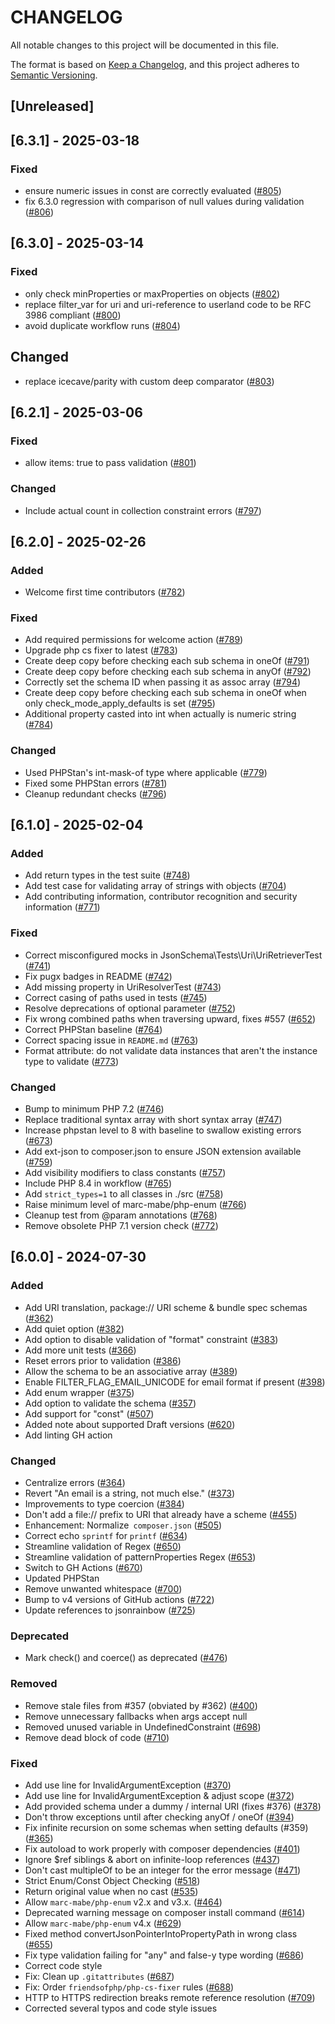 # CHANGELOG

All notable changes to this project will be documented in this file.

The format is based on [Keep a Changelog](https://keepachangelog.com/en/1.1.0/),
and this project adheres to [Semantic Versioning](https://semver.org/spec/v2.0.0.html).

## [Unreleased]

## [6.3.1] - 2025-03-18
### Fixed
- ensure numeric issues in const are correctly evaluated ([#805](https://github.com/jsonrainbow/json-schema/pull/805))
- fix 6.3.0 regression with comparison of null values during validation ([#806](https://github.com/jsonrainbow/json-schema/issues/806))

## [6.3.0] - 2025-03-14
### Fixed
- only check minProperties or maxProperties on objects ([#802](https://github.com/jsonrainbow/json-schema/pull/802))
- replace filter_var for uri and uri-reference to userland code to be RFC 3986 compliant ([#800](https://github.com/jsonrainbow/json-schema/pull/800))
- avoid duplicate workflow runs ([#804](https://github.com/jsonrainbow/json-schema/pull/804))

## Changed
- replace icecave/parity with custom deep comparator ([#803](https://github.com/jsonrainbow/json-schema/pull/803))
 
## [6.2.1] - 2025-03-06
### Fixed
- allow items: true to pass validation ([#801](https://github.com/jsonrainbow/json-schema/pull/801))

### Changed
- Include actual count in collection constraint errors ([#797](https://github.com/jsonrainbow/json-schema/pull/797))

## [6.2.0] - 2025-02-26
### Added
- Welcome first time contributors ([#782](https://github.com/jsonrainbow/json-schema/pull/782))

### Fixed
- Add required permissions for welcome action ([#789](https://github.com/jsonrainbow/json-schema/pull/789))
- Upgrade php cs fixer to latest ([#783](https://github.com/jsonrainbow/json-schema/pull/783))
- Create deep copy before checking each sub schema in oneOf ([#791](https://github.com/jsonrainbow/json-schema/pull/791))
- Create deep copy before checking each sub schema in anyOf ([#792](https://github.com/jsonrainbow/json-schema/pull/792))
- Correctly set the schema ID when passing it as assoc array ([#794](https://github.com/jsonrainbow/json-schema/pull/794))
- Create deep copy before checking each sub schema in oneOf when only check_mode_apply_defaults is set ([#795](https://github.com/jsonrainbow/json-schema/pull/795))
- Additional property casted into int when actually is numeric string ([#784](https://github.com/jsonrainbow/json-schema/pull/784))

### Changed
- Used PHPStan's int-mask-of<T> type where applicable ([#779](https://github.com/jsonrainbow/json-schema/pull/779))
- Fixed some PHPStan errors ([#781](https://github.com/jsonrainbow/json-schema/pull/781))
- Cleanup redundant checks ([#796](https://github.com/jsonrainbow/json-schema/pull/796))

## [6.1.0] - 2025-02-04
### Added
- Add return types in the test suite ([#748](https://github.com/jsonrainbow/json-schema/pull/748))
- Add test case for validating array of strings with objects ([#704](https://github.com/jsonrainbow/json-schema/pull/704))
- Add contributing information, contributor recognition and security information ([#771](https://github.com/jsonrainbow/json-schema/pull/771)) 

### Fixed
- Correct misconfigured mocks in JsonSchema\Tests\Uri\UriRetrieverTest ([#741](https://github.com/jsonrainbow/json-schema/pull/741))
- Fix pugx badges in README ([#742](https://github.com/jsonrainbow/json-schema/pull/742))
- Add missing property in UriResolverTest ([#743](https://github.com/jsonrainbow/json-schema/pull/743))
- Correct casing of paths used in tests ([#745](https://github.com/jsonrainbow/json-schema/pull/745))
- Resolve deprecations of optional parameter ([#752](https://github.com/jsonrainbow/json-schema/pull/752))
- Fix wrong combined paths when traversing upward, fixes #557 ([#652](https://github.com/jsonrainbow/json-schema/pull/652))
- Correct PHPStan baseline ([#764](https://github.com/jsonrainbow/json-schema/pull/764))
- Correct spacing issue in `README.md` ([#763](https://github.com/jsonrainbow/json-schema/pull/763))
- Format attribute: do not validate data instances that aren't the instance type to validate ([#773](https://github.com/jsonrainbow/json-schema/pull/773))

### Changed
- Bump to minimum PHP 7.2 ([#746](https://github.com/jsonrainbow/json-schema/pull/746))
- Replace traditional syntax array with short syntax array ([#747](https://github.com/jsonrainbow/json-schema/pull/747))
- Increase phpstan level to 8 with baseline to swallow existing errors ([#673](https://github.com/jsonrainbow/json-schema/pull/673))
- Add ext-json to composer.json to ensure JSON extension available  ([#759](https://github.com/jsonrainbow/json-schema/pull/759))
- Add visibility modifiers to class constants ([#757](https://github.com/jsonrainbow/json-schema/pull/757))
- Include PHP 8.4 in workflow ([#765](https://github.com/jsonrainbow/json-schema/pull/765))
- Add `strict_types=1` to all classes in ./src ([#758](https://github.com/jsonrainbow/json-schema/pull/758))
- Raise minimum level of marc-mabe/php-enum ([#766](https://github.com/jsonrainbow/json-schema/pull/766))
- Cleanup test from @param annotations ([#768](https://github.com/jsonrainbow/json-schema/pull/768))
- Remove obsolete PHP 7.1 version check ([#772](https://github.com/jsonrainbow/json-schema/pull/772))

## [6.0.0] - 2024-07-30
### Added
- Add URI translation, package:// URI scheme & bundle spec schemas ([#362](https://github.com/jsonrainbow/json-schema/pull/362))
- Add quiet option ([#382](https://github.com/jsonrainbow/json-schema/pull/382))
- Add option to disable validation of "format" constraint ([#383](https://github.com/jsonrainbow/json-schema/pull/383))
- Add more unit tests ([#366](https://github.com/jsonrainbow/json-schema/pull/366))
- Reset errors prior to validation ([#386](https://github.com/jsonrainbow/json-schema/pull/386))
- Allow the schema to be an associative array ([#389](https://github.com/jsonrainbow/json-schema/pull/389))
- Enable FILTER_FLAG_EMAIL_UNICODE for email format if present ([#398](https://github.com/jsonrainbow/json-schema/pull/398))
- Add enum wrapper ([#375](https://github.com/jsonrainbow/json-schema/pull/375))
- Add option to validate the schema ([#357](https://github.com/jsonrainbow/json-schema/pull/357))
- Add support for "const" ([#507](https://github.com/jsonrainbow/json-schema/pull/507))
- Added note about supported Draft versions ([#620](https://github.com/jsonrainbow/json-schema/pull/620))
- Add linting GH action
### Changed
- Centralize errors ([#364](https://github.com/jsonrainbow/json-schema/pull/364))
- Revert "An email is a string, not much else." ([#373](https://github.com/jsonrainbow/json-schema/pull/373))
- Improvements to type coercion ([#384](https://github.com/jsonrainbow/json-schema/pull/384))
- Don't add a file:// prefix to URI that already have a scheme ([#455](https://github.com/jsonrainbow/json-schema/pull/455))
- Enhancement: Normalize` composer.json` ([#505](https://github.com/jsonrainbow/json-schema/pull/505))
- Correct echo `sprintf` for `printf` ([#634](https://github.com/jsonrainbow/json-schema/pull/634))
- Streamline validation of Regex ([#650](https://github.com/jsonrainbow/json-schema/pull/650))
- Streamline validation of patternProperties Regex ([#653](https://github.com/jsonrainbow/json-schema/pull/653))
- Switch to GH Actions ([#670](https://github.com/jsonrainbow/json-schema/pull/670))
- Updated PHPStan
- Remove unwanted whitespace ([#700](https://github.com/jsonrainbow/json-schema/pull/700))
- Bump to v4 versions of GitHub actions ([#722](https://github.com/jsonrainbow/json-schema/pull/722))
- Update references to jsonrainbow ([#725](https://github.com/jsonrainbow/json-schema/pull/725))
### Deprecated
- Mark check() and coerce() as deprecated ([#476](https://github.com/jsonrainbow/json-schema/pull/476))
### Removed
- Remove stale files from #357 (obviated by #362) ([#400](https://github.com/jsonrainbow/json-schema/pull/400))
- Remove unnecessary fallbacks when args accept null
- Removed unused variable in UndefinedConstraint ([#698](https://github.com/jsonrainbow/json-schema/pull/698))
- Remove dead block of code ([#710](https://github.com/jsonrainbow/json-schema/pull/710))
### Fixed
- Add use line for InvalidArgumentException ([#370](https://github.com/jsonrainbow/json-schema/pull/370))
- Add use line for InvalidArgumentException & adjust scope ([#372](https://github.com/jsonrainbow/json-schema/pull/372))
- Add provided schema under a dummy / internal URI (fixes #376) ([#378](https://github.com/jsonrainbow/json-schema/pull/378))
- Don't throw exceptions until after checking anyOf / oneOf ([#394](https://github.com/jsonrainbow/json-schema/pull/394))
- Fix infinite recursion on some schemas when setting defaults (#359) ([#365](https://github.com/jsonrainbow/json-schema/pull/365))
- Fix autoload to work properly with composer dependencies ([#401](https://github.com/jsonrainbow/json-schema/pull/401))
- Ignore $ref siblings & abort on infinite-loop references ([#437](https://github.com/jsonrainbow/json-schema/pull/437))
- Don't cast multipleOf to be an integer for the error message ([#471](https://github.com/jsonrainbow/json-schema/pull/471))
- Strict Enum/Const Object Checking ([#518](https://github.com/jsonrainbow/json-schema/pull/518))
- Return original value when no cast ([#535](https://github.com/jsonrainbow/json-schema/pull/535))
- Allow `marc-mabe/php-enum` v2.x and v3.x. ([#464](https://github.com/jsonrainbow/json-schema/pull/464))
- Deprecated warning message on composer install command ([#614](https://github.com/jsonrainbow/json-schema/pull/614))
- Allow `marc-mabe/php-enum` v4.x ([#629](https://github.com/jsonrainbow/json-schema/pull/629))
- Fixed method convertJsonPointerIntoPropertyPath in wrong class ([#655](https://github.com/jsonrainbow/json-schema/pull/655))
- Fix type validation failing for "any" and false-y type wording ([#686](https://github.com/jsonrainbow/json-schema/pull/686))
- Correct code style
- Fix: Clean up `.gitattributes` ([#687](https://github.com/jsonrainbow/json-schema/pull/687))
- Fix: Order `friendsofphp/php-cs-fixer` rules ([#688](https://github.com/jsonrainbow/json-schema/pull/688))
- HTTP to HTTPS redirection breaks remote reference resolution ([#709](https://github.com/jsonrainbow/json-schema/pull/709))
- Corrected several typos and code style issues
